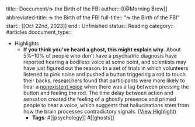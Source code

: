 title:: Doccument/☕ the Birth of the FBI
author:: [[@Morning Brew]]
abbreviated-title: ☕ the Birth of the FBI 
full-title:: "☕ the Birth of the FBI"
start:: [[Oct 22nd, 2023]]
end:: Unfinished
status:: Reading
category:: #articles
doccument_type::

- Highlights
	- **If you think you’ve heard a ghost, this might explain why.** About 5%–10% of people who don’t have a psychiatric diagnosis have reported hearing a bodiless voice at some point, and scientists may have just figured out the reason. In a set of trials in which volunteers listened to pink noise and pushed a button triggering a rod to touch their backs, researchers found that participants were more likely to hear a [nonexistent voice](https://links.morningbrew.com/c/dgT?mblid=dd8685ad93cd&mbcid=33094487.4261109&mid=fb81f38ba95bdf7454ec67778b247935) when there was a lag between pressing the button and feeling the rod. The time delay between action and sensation created the feeling of a ghostly presence and primed people to hear a voice, which suggests that hallucinations stem from how the brain processes contradictory signals. ([View Highlight](https://read.readwise.io/read/01hdc9vw41s59ae2q51nnda150))
		- **Tags**: #[[psychology]] #[[ghosts]]
